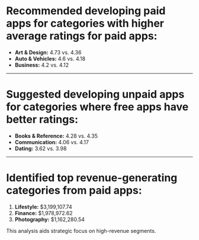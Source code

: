 # Recommended developing paid apps for categories with higher average ratings for paid apps:

- **Art & Design:** 4.73 vs. 4.36
- **Auto & Vehicles:** 4.6 vs. 4.18
- **Business:** 4.2 vs. 4.12

---

# Suggested developing unpaid apps for categories where free apps have better ratings:

- **Books & Reference:** 4.28 vs. 4.35
- **Communication:** 4.06 vs. 4.17
- **Dating:** 3.62 vs. 3.98

---

# Identified top revenue-generating categories from paid apps:

1. **Lifestyle:** $3,199,107.74
2. **Finance:** $1,978,972.62
3. **Photography:** $1,162,280.54

This analysis aids strategic focus on high-revenue segments.
